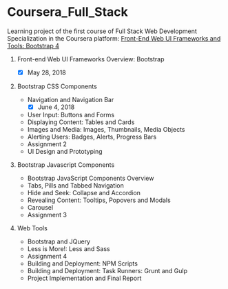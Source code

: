 # Coursera_Full_Stack

Learning project of the first course of Full Stack Web Development Specialization in the Coursera platform: [Front-End Web UI Frameworks and Tools: Bootstrap 4](https://www.coursera.org/learn/bootstrap-4)

1. Front-end Web UI Frameworks Overview: Bootstrap 
	- [x] May 28, 2018
  
2. Bootstrap CSS Components
	 + Navigation and Navigation Bar 
	 	- [x] June 4, 2018
	 + User Input: Buttons and Forms
	 + Displaying Content: Tables and Cards
	 + Images and Media: Images, Thumbnails, Media Objects
	 + Alerting Users: Badges, Alerts, Progress Bars
	 + Assignment 2
	 + UI Design and Prototyping

3. Bootstrap Javascript Components
	+ Bootstrap JavaScript Components Overview
	+ Tabs, Pills and Tabbed Navigation
	+ Hide and Seek: Collapse and Accordion
	+ Revealing Content: Tooltips, Popovers and Modals
	+ Carousel
	+ Assignment 3

4. Web Tools
	+ Bootstrap and JQuery
	+ Less is More!: Less and Sass
	+ Assignment 4
	+ Building and Deployment: NPM Scripts
	+ Building and Deployment: Task Runners: Grunt and Gulp
	+ Project Implementation and Final Report
